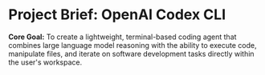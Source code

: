 # Project Brief: OpenAI Codex CLI

**Core Goal:** To create a lightweight, terminal-based coding agent that combines large language model reasoning with the ability to execute code, manipulate files, and iterate on software development tasks directly within the user's workspace.